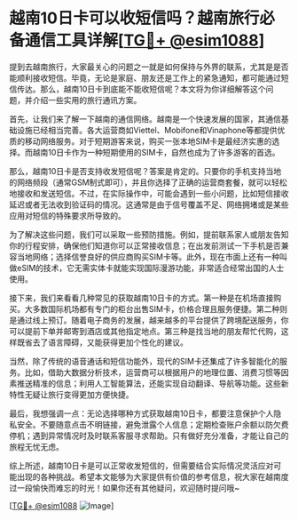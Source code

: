 # 越南10日卡可以收短信吗？越南旅行必备通信工具详解[[TG💪+ @esim1088](https://t.me/s/esim1088)]

提到去越南旅行，大家最关心的问题之一就是如何保持与外界的联系，尤其是是否能顺利接收短信。毕竟，无论是家庭、朋友还是工作上的紧急通知，都可能通过短信传达。那么，越南10日卡到底能不能收短信呢？本文将为你详细解答这个问题，并介绍一些实用的旅行通讯方案。

首先，让我们来了解一下越南的通信网络。越南是一个快速发展的国家，其通信基础设施已经相当完善。各大运营商如Viettel、Mobifone和Vinaphone等都提供优质的移动网络服务。对于短期游客来说，购买一张本地SIM卡是最经济实惠的选择。而越南10日卡作为一种短期使用的SIM卡，自然也成为了许多游客的首选。

那么，越南10日卡是否支持收发短信呢？答案是肯定的。只要你的手机支持当地的网络频段（通常GSM制式即可），并且你选择了正确的运营商套餐，就可以轻松地接收和发送短信。不过，在实际操作中，可能会遇到一些小问题，比如短信接收延迟或者无法收到验证码的情况。这通常是由于信号覆盖不足、网络拥堵或是某些应用对短信的特殊要求所导致的。

为了解决这些问题，我们可以采取一些预防措施。例如，提前联系家人或朋友告知你的行程安排，确保他们知道你可以正常接收信息；在出发前测试一下手机是否兼容当地网络；选择信誉良好的供应商购买SIM卡等。此外，现在市面上还有一种叫做eSIM的技术，它无需实体卡就能实现国际漫游功能，非常适合经常出国的人士使用。

接下来，我们来看看几种常见的获取越南10日卡的方式。第一种是在机场直接购买。大多数国际机场都有专门的柜台出售SIM卡，价格合理且服务便捷。第二种则是通过线上预订。随着电子商务的发展，越来越多的平台提供了跨境配送服务，你可以提前下单并邮寄到酒店或其他指定地点。第三种是找当地的朋友帮忙代购，这样既省去了语言障碍，又能获得更加个性化的建议。

当然，除了传统的语音通话和短信功能外，现代的SIM卡还集成了许多智能化的服务。比如，借助大数据分析技术，运营商可以根据用户的地理位置、消费习惯等因素推送精准的信息；利用人工智能算法，还能实现自动翻译、导航等功能。这些新特性无疑让旅行变得更加方便快捷。

最后，我想强调一点：无论选择哪种方式获取越南10日卡，都要注意保护个人隐私安全。不要随意点击不明链接，避免泄露个人信息；定期检查账户余额以防欠费停机；遇到异常情况时及时联系客服寻求帮助。只有做好充分准备，才能让自己的旅程无忧无虑。

综上所述，越南10日卡是可以正常收发短信的，但需要结合实际情况灵活应对可能出现的各种挑战。希望本文能够为大家提供有价值的参考信息，祝大家在越南度过一段愉快而难忘的时光！如果你还有其他疑问，欢迎随时提问哦~

[[TG💪+ @esim1088](https://t.me/s/esim1088) ![Image](https://i.postimg.cc/4NQfJmqS/Snipaste-2025-05-13-00-14-12.png)]